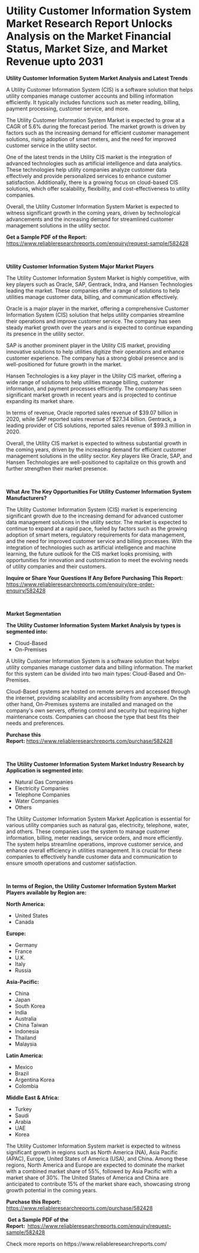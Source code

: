 <p><h1>Utility Customer Information System Market Research Report Unlocks Analysis on the Market Financial Status, Market Size, and Market Revenue upto 2031</h1></p><p><strong>Utility Customer Information System Market Analysis and Latest Trends</strong></p>
<p><p>A Utility Customer Information System (CIS) is a software solution that helps utility companies manage customer accounts and billing information efficiently. It typically includes functions such as meter reading, billing, payment processing, customer service, and more.</p><p>The Utility Customer Information System Market is expected to grow at a CAGR of 5.6% during the forecast period. The market growth is driven by factors such as the increasing demand for efficient customer management solutions, rising adoption of smart meters, and the need for improved customer service in the utility sector.</p><p>One of the latest trends in the Utility CIS market is the integration of advanced technologies such as artificial intelligence and data analytics. These technologies help utility companies analyze customer data effectively and provide personalized services to enhance customer satisfaction. Additionally, there is a growing focus on cloud-based CIS solutions, which offer scalability, flexibility, and cost-effectiveness to utility companies.</p><p>Overall, the Utility Customer Information System Market is expected to witness significant growth in the coming years, driven by technological advancements and the increasing demand for streamlined customer management solutions in the utility sector.</p></p>
<p><strong>Get a Sample PDF of the Report:&nbsp;</strong> <a href="https://www.reliableresearchreports.com/enquiry/request-sample/582428">https://www.reliableresearchreports.com/enquiry/request-sample/582428</a></p>
<p>&nbsp;</p>
<p><strong>Utility Customer Information System Major Market Players</strong></p>
<p><p>The Utility Customer Information System Market is highly competitive, with key players such as Oracle, SAP, Gentrack, Indra, and Hansen Technologies leading the market. These companies offer a range of solutions to help utilities manage customer data, billing, and communication effectively.</p><p>Oracle is a major player in the market, offering a comprehensive Customer Information System (CIS) solution that helps utility companies streamline their operations and improve customer service. The company has seen steady market growth over the years and is expected to continue expanding its presence in the utility sector.</p><p>SAP is another prominent player in the Utility CIS market, providing innovative solutions to help utilities digitize their operations and enhance customer experience. The company has a strong global presence and is well-positioned for future growth in the market.</p><p>Hansen Technologies is a key player in the Utility CIS market, offering a wide range of solutions to help utilities manage billing, customer information, and payment processes efficiently. The company has seen significant market growth in recent years and is projected to continue expanding its market share.</p><p>In terms of revenue, Oracle reported sales revenue of $39.07 billion in 2020, while SAP reported sales revenue of $27.34 billion. Gentrack, a leading provider of CIS solutions, reported sales revenue of $99.3 million in 2020.</p><p>Overall, the Utility CIS market is expected to witness substantial growth in the coming years, driven by the increasing demand for efficient customer management solutions in the utility sector. Key players like Oracle, SAP, and Hansen Technologies are well-positioned to capitalize on this growth and further strengthen their market presence.</p></p>
<p>&nbsp;</p>
<p><strong>What Are The Key Opportunities For Utility Customer Information System Manufacturers?</strong></p>
<p><p>The Utility Customer Information System (CIS) market is experiencing significant growth due to the increasing demand for advanced customer data management solutions in the utility sector. The market is expected to continue to expand at a rapid pace, fueled by factors such as the growing adoption of smart meters, regulatory requirements for data management, and the need for improved customer service and billing processes. With the integration of technologies such as artificial intelligence and machine learning, the future outlook for the CIS market looks promising, with opportunities for innovation and customization to meet the evolving needs of utility companies and their customers.</p></p>
<p><strong>Inquire or Share Your Questions If Any Before Purchasing This Report:</strong> <a href="https://www.reliableresearchreports.com/enquiry/pre-order-enquiry/582428">https://www.reliableresearchreports.com/enquiry/pre-order-enquiry/582428</a></p>
<p>&nbsp;</p>
<p><strong>Market Segmentation</strong></p>
<p><strong>The Utility Customer Information System Market Analysis by types is segmented into:</strong></p>
<p><ul><li>Cloud-Based</li><li>On-Premises</li></ul></p>
<p><p>A Utility Customer Information System is a software solution that helps utility companies manage customer data and billing information. The market for this system can be divided into two main types: Cloud-Based and On-Premises. </p><p>Cloud-Based systems are hosted on remote servers and accessed through the internet, providing scalability and accessibility from anywhere. On the other hand, On-Premises systems are installed and managed on the company's own servers, offering control and security but requiring higher maintenance costs. Companies can choose the type that best fits their needs and preferences.</p></p>
<p><strong>Purchase this Report:&nbsp;</strong><a href="https://www.reliableresearchreports.com/purchase/582428">https://www.reliableresearchreports.com/purchase/582428</a></p>
<p>&nbsp;</p>
<p><strong>The Utility Customer Information System Market Industry Research by Application is segmented into:</strong></p>
<p><ul><li>Natural Gas Companies</li><li>Electricity Companies</li><li>Telephone Companies</li><li>Water Companies</li><li>Others</li></ul></p>
<p><p>The Utility Customer Information System Market Application is essential for various utility companies such as natural gas, electricity, telephone, water, and others. These companies use the system to manage customer information, billing, meter readings, service orders, and more efficiently. The system helps streamline operations, improve customer service, and enhance overall efficiency in utilities management. It is crucial for these companies to effectively handle customer data and communication to ensure smooth operations and customer satisfaction.</p></p>
<p>&nbsp;</p>
<p><strong>In terms of Region, the Utility Customer Information System Market Players available by Region are:</strong></p>
<p>
    <p> <strong> North America: </strong>
        <ul>
            <li>United States</li>
            <li>Canada</li>
        </ul>
        </p> 
    <p> <strong> Europe: </strong>
        <ul>
            <li>Germany</li>
            <li>France</li>
            <li>U.K.</li>
            <li>Italy</li>
            <li>Russia</li>
        </ul>
        </p> 
    <p> <strong> Asia-Pacific: </strong>
        <ul>
            <li>China</li>
            <li>Japan</li>
            <li>South Korea</li>
            <li>India</li>
            <li>Australia</li>
            <li>China Taiwan</li>
            <li>Indonesia</li>
            <li>Thailand</li>
            <li>Malaysia</li>
        </ul>
        </p> 
    <p> <strong> Latin America: </strong>
        <ul>
            <li>Mexico</li>
            <li>Brazil</li>
            <li>Argentina Korea</li>
            <li>Colombia</li>
        </ul>
        </p> 
    <p> <strong> Middle East & Africa: </strong>
        <ul>
            <li>Turkey</li>
            <li>Saudi</li>
            <li>Arabia</li>
            <li>UAE</li>
            <li>Korea</li>
        </ul>
    </p>
    </p>
<p><p>The Utility Customer Information System market is expected to witness significant growth in regions such as North America (NA), Asia Pacific (APAC), Europe, United States of America (USA), and China. Among these regions, North America and Europe are expected to dominate the market with a combined market share of 55%, followed by Asia Pacific with a market share of 30%. The United States of America and China are anticipated to contribute 15% of the market share each, showcasing strong growth potential in the coming years.</p></p>
<p><strong>Purchase this Report: </strong><a href="https://www.reliableresearchreports.com/purchase/582428">https://www.reliableresearchreports.com/purchase/582428</a></p>
<p>&nbsp;<strong>Get a Sample PDF of the Report:&nbsp;&nbsp;</strong><a href="https://www.reliableresearchreports.com/enquiry/request-sample/582428">https://www.reliableresearchreports.com/enquiry/request-sample/582428</a></p>
<p><strong></strong></p>
<p>Check more reports on https://www.reliableresearchreports.com/</p>